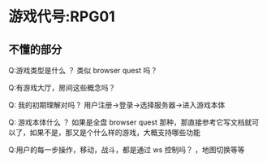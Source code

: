 # 游戏代号:RPG01

## 不懂的部分

Q:游戏类型是什么 ？ 类似 browser quest 吗？

Q:有游戏大厅，房间这些概念吗？

Q: 我的初期理解对吗？
用户注册->登录->选择服务器->进入游戏本体

Q: 游戏本体什么 ？ 如果是全盘 browser quest 那种，那直接参考它写文档就可以了，如果不是，那又是个什么样的游戏，大概支持哪些功能


Q:用户的每一步操作，移动，战斗，都是通过 ws 控制吗？ ，地图切换等等



